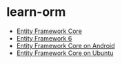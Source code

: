 # learn-orm


  * [Entity Framework Core](mvc-with-entity-framework-core/pages/documentations/01-overview.md)  
  * [Entity Framework 6](mvc-with-entity-framework-6/pages/documentations/01-overview.md)
  * [Entity Framework Core on Android](android-with-entity-framework-core/pages/documentations/01-overview.md)
  * [Entity Framework Core on Ubuntu](entity-framework-core-on-ubuntu/pages/documentations/01-overview.md)
